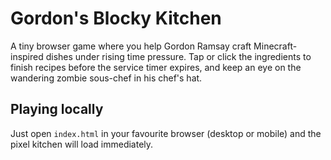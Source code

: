 # Gordon's Blocky Kitchen

A tiny browser game where you help Gordon Ramsay craft Minecraft-inspired dishes under rising time pressure. Tap or click the ingredients to finish recipes before the service timer expires, and keep an eye on the wandering zombie sous-chef in his chef's hat.

## Playing locally

Just open `index.html` in your favourite browser (desktop or mobile) and the pixel kitchen will load immediately.
